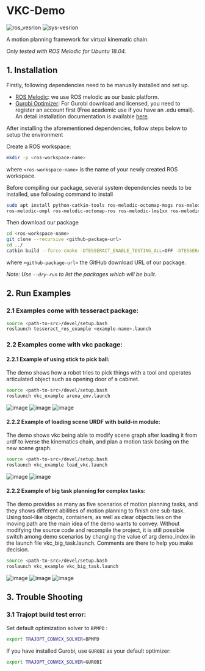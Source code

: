 # VKC-Demo

![ros_vesrion](https://img.shields.io/badge/ROS-Melodic-blue) ![sys-vesrion](https://img.shields.io/badge/Ubuntu-18.04-blue) 

A motion planning framework for virtual kinematic chain.

*Only tested with ROS Melodic for Ubuntu 18.04.*

## 1. Installation

Firstly, following dependencies need to be manually installed and set up.
- [ROS Melodic](http://wiki.ros.org/melodic/Installation): we use ROS melodic as our basic platform.
- [Gurobi Optimizer](https://www.gurobi.com/downloads/gurobi-optimizer-eula/): For Gurobi download and licensed, you need to register an account first (Free academic use if you have an .edu email). An detail installation documentation is available [here](https://www.gurobi.com/documentation/).

After installing the aforementioned dependencies, follow steps below to setup the environment

Create a ROS workspace: 

```bash
mkdir -p <ros-workspace-name>
```

where `<ros-workspace-name>` is the name of your newly created ROS workspace.



Before compiling our package, several system dependencies needs to be installed, use following command to install

```bash
sudo apt install python-catkin-tools ros-melodic-octomap-msgs ros-melodic-octomap \
ros-melodic-ompl ros-melodic-octomap-ros ros-melodic-lms1xx ros-melodic-ifopt
```



Then download our package

```bash
cd <ros-workspace-name>
git clone --recursive <github-package-url>
cd ../
catkin build --force-cmake -DTESSERACT_ENABLE_TESTING_ALL=OFF -DTESSERACT_ENABLE_TESTING_ALL=OFF
```

where `<github-package-url>` the GitHub download URL of our package.

*Note: Use `--dry-run` to list the packages which will be built.*



## 2. Run Examples

### 2.1 Examples come with tesseract package:

``` bash
source <path-to-src>/devel/setup.bash
roslaunch tesseract_ros_example <example-name>.launch
```

### 2.2 Examples come with vkc package:

#### 2.2.1 Example of using stick to pick ball:
The demo shows how a robot tries to pick things with a tool and operates articulated object such as opening door of a cabinet.
``` bash
source <path-to-src>/devel/setup.bash
roslaunch vkc_example arena_env.launch
```
![image](https://github.com/zyjiao4728/VKC-Demo/blob/tamp_dev/src/pictures/vkc_pick_stick.gif)   ![image](https://github.com/zyjiao4728/VKC-Demo/blob/tamp_dev/src/pictures/vkc_move_ball_with_stick.gif)    ![image](https://github.com/zyjiao4728/VKC-Demo/blob/tamp_dev/src/pictures/vkc_open_cabinet_door.gif)
#### 2.2.2 Example of loading scene URDF with build-in module:
The demo shows vkc being able to modify scene graph after loading it from urdf to iverse the kinematics chain, and plan a motion task basing on the new scene graph.
``` bash
source <path-to-src>/devel/setup.bash
roslaunch vkc_example load_vkc.launch
```
![image](https://github.com/zyjiao4728/VKC-Demo/blob/tamp_dev/src/pictures/vkc_urdf_pick_bottle_with_gripper.gif)    ![image](https://github.com/zyjiao4728/VKC-Demo/blob/tamp_dev/src/pictures/vkc_urdf_move_bottle_with_gripper.gif)
#### 2.2.2 Example of big task planning for complex tasks:
The demo provides as many as five scenarios of motion planning tasks, and they shows different abilities of motion planning to finish one sub-task. Using tool-like objects, containers, as well as clear objects lies on the moving path are the main idea of the demo wants to convey.  Without modifying the source code and recompile the project, it is still possible switch among demo scenarios by changing the value of arg demo_index in the launch file vkc_big_task.launch. Comments are there to help you make decision. 
``` bash
source <path-to-src>/devel/setup.bash
roslaunch vkc_example vkc_big_task.launch
```
![image](https://github.com/zyjiao4728/VKC-Demo/blob/tamp_dev/src/pictures/vkc_big_task_move_cup_with_plate.gif)    ![image](https://github.com/zyjiao4728/VKC-Demo/blob/tamp_dev/src/pictures/vkc_big_task_move_all_cups_with_plate_into_cabinet.gif)    ![image](https://github.com/zyjiao4728/VKC-Demo/blob/tamp_dev/src/pictures/vkc_big_task_move_chair_away_from_path_way.gif)
## 3. Trouble Shooting

### 3.1 Trajopt build test error:

Set default optimization solver to `BPMPD` :

``` bash
export TRAJOPT_CONVEX_SOLVER=BPMPD
```

If you have installed Gurobi, use `GUROBI` as your default optimizer:

``` bash
export TRAJOPT_CONVEX_SOLVER=GUROBI
```

